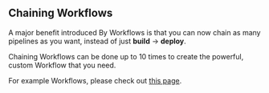 ## Chaining Workflows

A major benefit introduced By Workflows is that you can now chain as many
pipelines as you want, instead of just **build** -> **deploy**.

Chaining Workflows can be done up to 10 times to create the powerful, custom
Workflow that you need.

For example Workflows, please check out [this page](/docs/workflows/examples.html).

